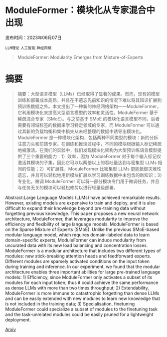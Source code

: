 # ModuleFormer：模块化从专家混合中出现

发布时间：2023年06月07日

`LLM理论` `人工智能` `神经网络`

> ModuleFormer: Modularity Emerges from Mixture-of-Experts

# 摘要

> 摘要：大型语言模型（LLMs）已经取得了显著的成果。然而，现有的模型训练和部署成本高昂，并且在不遗忘先前知识的情况下难以将其知识扩展到预训练数据之外。本文提出了一种新的神经网络架构——ModuleFormer，它利用模块化来提高大型语言模型的效率和灵活性。ModuleFormer 基于稀疏混合专家（SMoE）。与之前基于 SMoE 的模块化语言模型不同，后者需要有领域标签的数据来学习特定领域的专家，而 ModuleFormer 可以通过其新的负载均衡和集中损失从未经整理的数据中诱导出模块化。ModuleFormer 是一种模块化架构，包括两种不同类型的模块：新的分拆注意力头和前馈专家。在训练和推理过程中，不同的模块根据输入标记稀疏地被激活。在我们的实验中，我们发现模块化架构为大型预训练语言模型提供了三个重要的能力：1）效率，因为 ModuleFormer 对于每个输入标记仅激活其模块的子集，因此它可以以两倍以上的吞吐量达到与密集型 LLMs 相同的性能；2）可扩展性，ModuleFormer 比密集型 LLMs 更能抵御灾难性遗忘，并且可以轻松地用新模块扩展以学习训练数据中未包含的新知识；3）专业化，微调 ModuleFormer 可以将一部分模块专门用于微调任务，并且与任务无关的模块可以轻松修剪以进行轻量级部署。

> 
Abstract:Large Language Models (LLMs) have achieved remarkable results. However, existing models are expensive to train and deploy, and it is also difficult to expand their knowledge beyond pre-training data without forgetting previous knowledge. This paper proposes a new neural network architecture, ModuleFormer, that leverages modularity to improve the efficiency and flexibility of large language models. ModuleFormer is based on the Sparse Mixture of Experts (SMoE). Unlike the previous SMoE-based modular language model, which requires domain-labeled data to learn domain-specific experts, ModuleFormer can induce modularity from uncurated data with its new load balancing and concentration losses. ModuleFormer is a modular architecture that includes two different types of modules: new stick-breaking attention heads and feedforward experts. Different modules are sparsely activated conditions on the input token during training and inference. In our experiment, we found that the modular architecture enables three important abilities for large pre-trained language models: 1) Efficiency, since ModuleFormer only activates a subset of its modules for each input token, thus it could achieve the same performance as dense LLMs with more than two times throughput; 2) Extendability, ModuleFormer is more immune to catastrophic forgetting than dense LLMs and can be easily extended with new modules to learn new knowledge that is not included in the training data; 3) Specialisation, finetuning ModuleFormer could specialize a subset of modules to the finetuning task and the task-unrelated modules could be easily pruned for a lightweight deployment.
    

[Arxiv](https://arxiv.org/pdf/2306.04640)